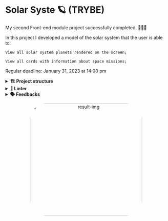 # Solar Syste 🪐 (TRYBE)

My second Front-end module project successfully completed. 🚀🚀🚀

In this project I developed a model of the solar system that the user is able to:

`View all solar system planets rendered on the screen;`

`View all cards with information about space missions;`

Regular deadline:
January 31, 2023 at 14:00 pm

<details>
  <summary><strong>🏗 Project structure</strong></summary><br />
  
### Files and Functions

The entire project was developed:

* Using JSX in React;

* Correctly using the render() method to render your components;

* Using import to bring components in different files;

* Creating class components in React;

* Creating multiple components from an array;

* Making use of props correctly;

* Making use of PropTypes to validate a component's props.

</details>

<details>
  <summary><strong>🔎 Linter</strong></summary><br />
  
### ESLint e Stylelint

To ensure code quality, the `ESLint` and `Stylelint` linters were used in this project.
So the code will be available with good development practices, being more readable and easy to maintain!

ESLint is a tool for identifying and reporting patterns found in ECMAScript/JavaScript code. In many ways it is similar to JSLint and JSHint with a few exceptions:

* ESLint uses Espree for JavaScript parsing.
* ESLint uses an AST to evaluate patterns in code.
* ESLint is completely 'pluggable', each of the rules is a plugin and you can add […]

</details>

<details>
  <summary><strong>🗣 Feedbacks</strong></summary><br />
  
_Give me feedbacks, I'm open to new ideas_ 😉

</details>

<p align="center">
  <img
    src="https://media.discordapp.net/attachments/1062029691860566078/1072867532177936395/solar-system_3.gif"
    alt="result-img" height="350" style="border-radius:50px;">
</p>
